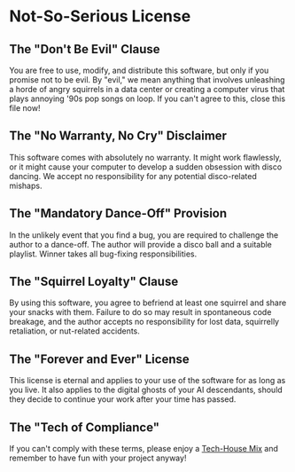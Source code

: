 # Not-So-Serious License

## The "Don't Be Evil" Clause

You are free to use, modify, and distribute this software, but only if you promise not to be evil. By "evil," we mean anything that involves unleashing a horde of angry squirrels in a data center or creating a computer virus that plays annoying '90s pop songs on loop. If you can't agree to this, close this file now!

## The "No Warranty, No Cry" Disclaimer

This software comes with absolutely no warranty. It might work flawlessly, or it might cause your computer to develop a sudden obsession with disco dancing. We accept no responsibility for any potential disco-related mishaps.

## The "Mandatory Dance-Off" Provision

In the unlikely event that you find a bug, you are required to challenge the author to a dance-off. The author will provide a disco ball and a suitable playlist. Winner takes all bug-fixing responsibilities.

## The "Squirrel Loyalty" Clause

By using this software, you agree to befriend at least one squirrel and share your snacks with them. Failure to do so may result in spontaneous code breakage, and the author accepts no responsibility for lost data, squirrelly retaliation, or nut-related accidents.

## The "Forever and Ever" License

This license is eternal and applies to your use of the software for as long as you live. It also applies to the digital ghosts of your AI descendants, should they decide to continue your work after your time has passed.

## The "Tech of Compliance"

If you can't comply with these terms, please enjoy a [Tech-House Mix](https://www.youtube.com/watch?v=anV7L76_t9A) and remember to have fun with your project anyway!